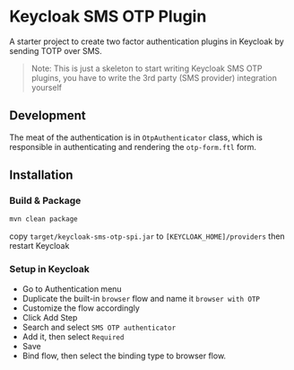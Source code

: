 # Keycloak SMS OTP Plugin

A starter project to create two factor authentication plugins in Keycloak[](https://www.keycloak.org/) by sending TOTP over SMS.

> Note: This is just a skeleton to start writing Keycloak SMS OTP plugins, you have to write the 3rd party (SMS provider) integration yourself 

## Development

The meat of the authentication is in `OtpAuthenticator` class, which is responsible in authenticating and rendering the `otp-form.ftl` form.

## Installation

### Build & Package
```bash
mvn clean package
```
copy `target/keycloak-sms-otp-spi.jar` to `[KEYCLOAK_HOME]/providers`
then restart Keycloak

### Setup in Keycloak
* Go to Authentication menu
* Duplicate the built-in `browser` flow and name it `browser with OTP`
* Customize the flow accordingly
* Click Add Step
* Search and select `SMS OTP authenticator`
* Add it, then select `Required`
* Save
* Bind flow, then select the binding type to browser flow.
